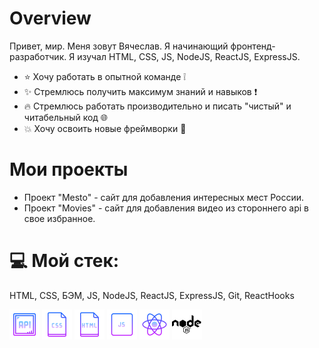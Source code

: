 # Overview

Привет, мир. Меня зовут Вячеслав. Я начинающий фронтенд-разработчик. Я изучал HTML, CSS, JS, NodeJS, ReactJS, ExpressJS.

- :star: Хочу работать в опытной команде :grey_exclamation:
- :sparkles: Стремлюсь получить максимум знаний и навыков :exclamation:
- :fire: Стремлюсь работать производительно и писать "чистый" и читабельный код :globe_with_meridians:
- :collision: Хочу освоить новые фреймворки :mega:

# Мои проекты
- Проект "Mesto" - сайт для добавления интересных мест России.
- Проект "Movies" - сайт для добавления видео из стороннего api в свое избранное.

# :computer: Мой стек:
HTML, CSS, БЭМ, JS, NodeJS, ReactJS, ExpressJS, Git, ReactHooks

![](68747470733a2f2f696d672e69636f6e73382e636f6d2f6e6f6c616e2f34382f6170692e706e67.png)
![](68747470733a2f2f696d672e69636f6e73382e636f6d2f6e6f6c616e2f34382f6373732d66696c65747970652e706e67.png)
![](68747470733a2f2f696d672e69636f6e73382e636f6d2f6e6f6c616e2f34382f68746d6c2d66696c65747970652e706e67.png)
![](68747470733a2f2f696d672e69636f6e73382e636f6d2f6e6f6c616e2f34382f6a732e706e67.png)
![](68747470733a2f2f696d672e69636f6e73382e636f6d2f6e6f6c616e2f34382f72656163742d6e61746976652e706e67.png)
![](68747470733a2f2f696d672e69636f6e73382e636f6d2f77696e646f77732f34382f3030303030302f6e6f64656a732e706e67.png)
